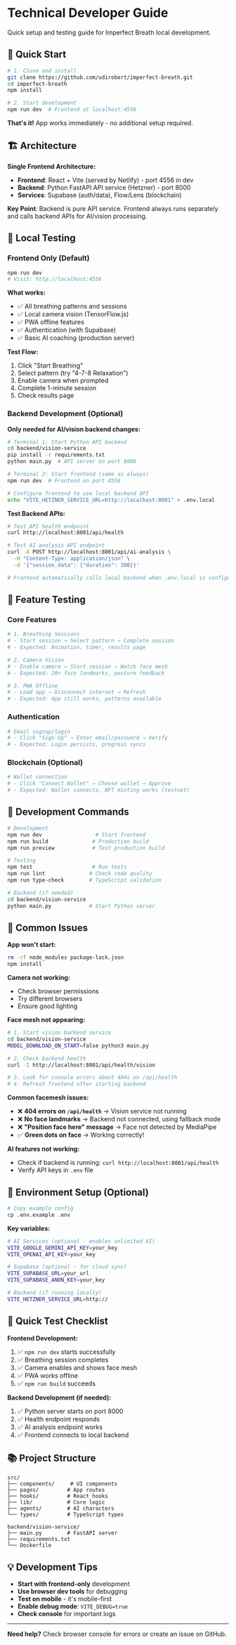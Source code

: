 # Technical Developer Guide

Quick setup and testing guide for Imperfect Breath local development.

## 🚀 Quick Start

```bash
# 1. Clone and install
git clone https://github.com/udirobert/imperfect-breath.git
cd imperfect-breath
npm install

# 2. Start development
npm run dev  # Frontend at localhost:4556
```

**That's it!** App works immediately - no additional setup required.

## 🏗️ Architecture

**Single Frontend Architecture:**

- **Frontend**: React + Vite (served by Netlify) - port 4556 in dev
- **Backend**: Python FastAPI API service (Hetzner) - port 8000
- **Services**: Supabase (auth/data), Flow/Lens (blockchain)

**Key Point**: Backend is pure API service. Frontend always runs separately and calls backend APIs for AI/vision processing.

## 🎯 Local Testing

### Frontend Only (Default)

```bash
npm run dev
# Visit: http://localhost:4556
```

**What works:**

- ✅ All breathing patterns and sessions
- ✅ Local camera vision (TensorFlow.js)
- ✅ PWA offline features
- ✅ Authentication (with Supabase)
- ✅ Basic AI coaching (production server)

**Test Flow:**

1. Click "Start Breathing"
2. Select pattern (try "4-7-8 Relaxation")
3. Enable camera when prompted
4. Complete 1-minute session
5. Check results page

### Backend Development (Optional)

**Only needed for AI/vision backend changes:**

```bash
# Terminal 1: Start Python API backend
cd backend/vision-service
pip install -r requirements.txt
python main.py  # API server on port 8000

# Terminal 2: Start frontend (same as always)
npm run dev  # Frontend on port 4556

# Configure frontend to use local backend API
echo "VITE_HETZNER_SERVICE_URL=http://localhost:8001" > .env.local
```

**Test Backend APIs:**

```bash
# Test API health endpoint
curl http://localhost:8001/api/health

# Test AI analysis API endpoint
curl -X POST http://localhost:8001/api/ai-analysis \
  -H "Content-Type: application/json" \
  -d '{"session_data": {"duration": 300}}'

# Frontend automatically calls local backend when .env.local is configured
```

## 🧪 Feature Testing

### Core Features

```bash
# 1. Breathing Sessions
# - Start session → Select pattern → Complete session
# - Expected: Animation, timer, results page

# 2. Camera Vision
# - Enable camera → Start session → Watch face mesh
# - Expected: 20+ face landmarks, posture feedback

# 3. PWA Offline
# - Load app → Disconnect internet → Refresh
# - Expected: App still works, patterns available
```

### Authentication

```bash
# Email signup/login
# - Click "Sign Up" → Enter email/password → Verify
# - Expected: Login persists, progress syncs
```

### Blockchain (Optional)

```bash
# Wallet connection
# - Click "Connect Wallet" → Choose wallet → Approve
# - Expected: Wallet connects, NFT minting works (testnet)
```

## 🔧 Development Commands

```bash
# Development
npm run dev                 # Start frontend
npm run build              # Production build
npm run preview            # Test production build

# Testing
npm test                   # Run tests
npm run lint              # Check code quality
npm run type-check        # TypeScript validation

# Backend (if needed)
cd backend/vision-service
python main.py            # Start Python server
```

## 🐛 Common Issues

**App won't start:**

```bash
rm -rf node_modules package-lock.json
npm install
```

**Camera not working:**

- Check browser permissions
- Try different browsers
- Ensure good lighting

**Face mesh not appearing:**

```bash
# 1. Start vision backend service
cd backend/vision-service
MODEL_DOWNLOAD_ON_START=false python3 main.py

# 2. Check backend health
curl -I http://localhost:8001/api/health/vision

# 3. Look for console errors about 404s on /api/health
# 4. Refresh frontend after starting backend
```

**Common facemesh issues:**

- ❌ **404 errors on `/api/health`** → Vision service not running
- ❌ **No face landmarks** → Backend not connected, using fallback mode  
- ❌ **"Position face here" message** → Face not detected by MediaPipe
- ✅ **Green dots on face** → Working correctly!

**AI features not working:**

- Check if backend is running: `curl http://localhost:8001/api/health`
- Verify API keys in `.env` file

## 📝 Environment Setup (Optional)

```bash
# Copy example config
cp .env.example .env
```

**Key variables:**

```bash
# AI Services (optional - enables unlimited AI)
VITE_GOOGLE_GEMINI_API_KEY=your_key
VITE_OPENAI_API_KEY=your_key

# Supabase (optional - for cloud sync)
VITE_SUPABASE_URL=your_url
VITE_SUPABASE_ANON_KEY=your_key

# Backend (if running locally)
VITE_HETZNER_SERVICE_URL=http://
```

## 🚀 Quick Test Checklist

**Frontend Development:**

1. ✅ `npm run dev` starts successfully
2. ✅ Breathing session completes
3. ✅ Camera enables and shows face mesh
4. ✅ PWA works offline
5. ✅ `npm run build` succeeds

**Backend Development (if needed):**

1. ✅ Python server starts on port 8000
2. ✅ Health endpoint responds
3. ✅ AI analysis endpoint works
4. ✅ Frontend connects to local backend

## 📚 Project Structure

```
src/
├── components/     # UI components
├── pages/         # App routes
├── hooks/         # React hooks
├── lib/           # Core logic
├── agents/        # AI characters
└── types/         # TypeScript types

backend/vision-service/
├── main.py        # FastAPI server
├── requirements.txt
└── Dockerfile
```

## 💡 Development Tips

- **Start with frontend-only** development
- **Use browser dev tools** for debugging
- **Test on mobile** - it's mobile-first
- **Enable debug mode**: `VITE_DEBUG=true`
- **Check console** for important logs

---

**Need help?** Check browser console for errors or create an issue on GitHub.
